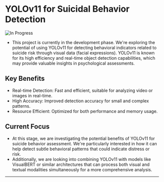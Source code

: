 # YOLOv11 for Suicidal Behavior Detection #
![In Progress](https://img.shields.io/badge/Status-In%20Development-yellow)



- This project is currently in the development phase. We're exploring the potential of using YOLOv11 for detecting behavioral indicators related to suicide risk through visual data (facial expressions). YOLOv11 is known for its high efficiency and real-time object detection capabilities, which may provide valuable insights in psychological assessments.


## Key Benefits ##

- Real-time Detection: Fast and efficient, suitable for analyzing video or images in real-time.
- High Accuracy: Improved detection accuracy for small and complex patterns.
- Resource Efficient: Optimized for both performance and memory usage.

## Current Focus ##

- At this stage, we are investigating the potential benefits of YOLOv11 for suicide behavior assessment. We're particularly interested in how it can help detect subtle behavioral patterns that could indicate distress or risk.
- Additionally, we are looking into combining YOLOv11 with models like VisualBERT or similar architectures that can process both visual and textual modalities simultaneously for a more comprehensive analysis.


---
